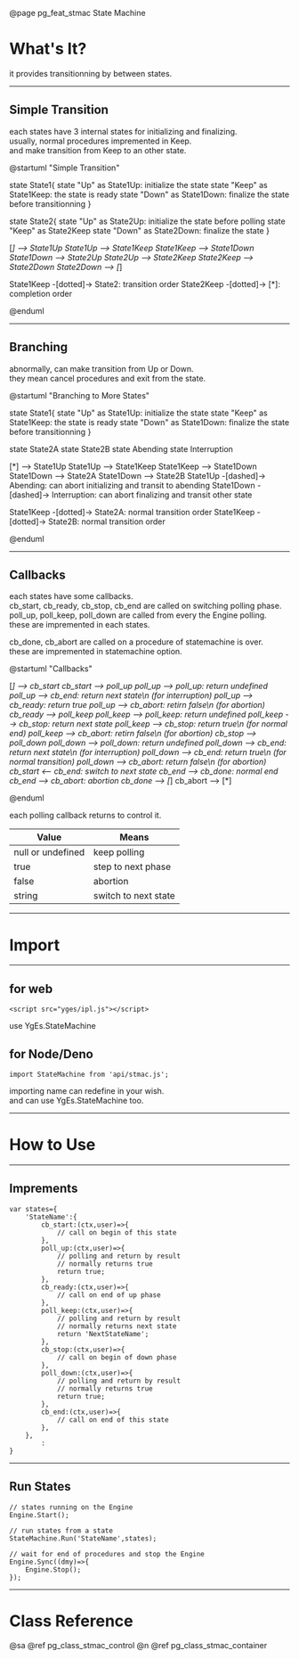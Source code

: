 ﻿@page pg_feat_stmac State Machine

# What's It?

it provides transitionning by between states.   

-----
## Simple Transition

each states have 3 internal states for initializing and finalizing.  
usually, normal procedures impremented in Keep.  
and make transition from Keep to an other state.  

@startuml "Simple Transition"

state State1{
	state "Up" as State1Up: initialize the state
	state "Keep" as State1Keep: the state is ready
	state "Down" as State1Down: finalize the state before transitionning
}

state State2{
	state "Up" as State2Up: initialize the state before polling
	state "Keep" as State2Keep
	state "Down" as State2Down: finalize the state
}

[*] --> State1Up
State1Up --> State1Keep
State1Keep --> State1Down
State1Down --> State2Up
State2Up --> State2Keep
State2Keep --> State2Down
State2Down --> [*]

State1Keep -[dotted]-> State2: transition order
State2Keep -[dotted]-> [*]: completion order

@enduml

-----
## Branching

abnormally, can make transition from Up or Down.  
they mean cancel procedures and exit from the state.  

@startuml "Branching to More States"

state State1{
	state "Up" as State1Up: initialize the state
	state "Keep" as State1Keep: the state is ready
	state "Down" as State1Down: finalize the state before transitionning
}

state State2A
state State2B
state Abending
state Interruption

[*] --> State1Up
State1Up --> State1Keep
State1Keep --> State1Down
State1Down --> State2A
State1Down --> State2B
State1Up -[dashed]-> Abending: can abort initializing and transit to abending
State1Down -[dashed]-> Interruption: can abort finalizing and transit other state

State1Keep -[dotted]-> State2A: normal transition order
State1Keep -[dotted]-> State2B: normal transition order

@enduml

-----
## Callbacks

each states have some callbacks.  
cb_start, cb_ready, cb_stop, cb_end are called on switching polling phase.  
poll_up, poll_keep, poll_down are called from every the Engine polling.  
these are impremented in each states.  

cb_done, cb_abort are called on a procedure of statemachine is over.  
these are impremented in statemachine option.  

@startuml "Callbacks"

[*] --> cb_start
cb_start --> poll_up
poll_up --> poll_up: return undefined
poll_up --> cb_end: return next state\n (for interruption)
poll_up --> cb_ready: return true
poll_up --> cb_abort: retirn false\n (for abortion)
cb_ready --> poll_keep
poll_keep --> poll_keep: return undefined
poll_keep --> cb_stop: return next state
poll_keep --> cb_stop: return true\n (for normal end)
poll_keep --> cb_abort: retirn false\n (for abortion)
cb_stop --> poll_down
poll_down --> poll_down: return undefined
poll_down --> cb_end: return next state\n (for interruption)
poll_down --> cb_end: return true\n (for normal transition)
poll_down --> cb_abort: return false\n (for abortion)
cb_start <-- cb_end: switch to next state
cb_end --> cb_done: normal end
cb_end --> cb_abort: abortion
cb_done --> [*]
cb_abort --> [*]

@enduml

each polling callback returns to control it.  

| Value | Means |
|-------|-------|
| null or undefined | keep polling |
| true | step to next phase |
| false | abortion |
| string | switch to next state |

-----
# Import

-----
## for web

```
<script src="yges/ipl.js"></script>
```
use YgEs.StateMachine

## for Node/Deno

```
import StateMachine from 'api/stmac.js';
```
importing name can redefine in your wish.  
and can use YgEs.StateMachine too.  

-----
# How to Use

-----
## Imprements

```
var states={
	'StateName':{
		cb_start:(ctx,user)=>{
			// call on begin of this state
		},
		poll_up:(ctx,user)=>{
			// polling and return by result 
			// normally returns true 
			return true;
		},
		cb_ready:(ctx,user)=>{
			// call on end of up phase
		},
		poll_keep:(ctx,user)=>{
			// polling and return by result 
			// normally returns next state 
			return 'NextStateName';
		},
		cb_stop:(ctx,user)=>{
			// call on begin of down phase
		},
		poll_down:(ctx,user)=>{
			// polling and return by result 
			// normally returns true 
			return true;
		},
		cb_end:(ctx,user)=>{
			// call on end of this state
		},
	},
		:
}

```

-----
## Run States

```
// states running on the Engine 
Engine.Start();

// run states from a state 
StateMachine.Run('StateName',states);

// wait for end of procedures and stop the Engine 
Engine.Sync((dmy)=>{
	Engine.Stop();
});

```

-----
# Class Reference

@sa @ref pg_class_stmac_control @n
	@ref pg_class_stmac_container
